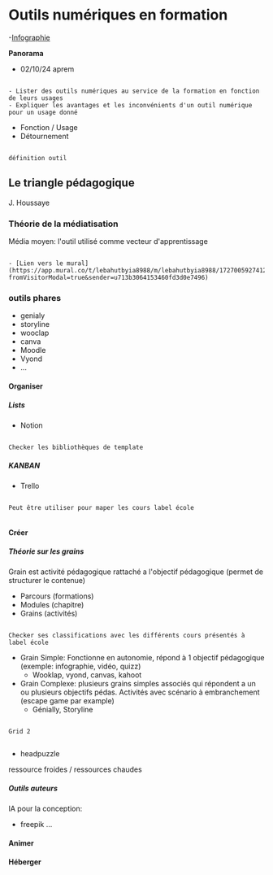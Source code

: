 #  Outils numériques en formation

-[Infographie](https://www.pedagogie.ac-aix-marseille.fr/upload/docs/application/pdf/2017-06/le_numerique_au_service_des_sciences_cognitives.pdf)


**Panorama**


- 02/10/24 aprem

```{admonition} Objectif(s) pédagogique(s)

- Lister des outils numériques au service de la formation en fonction de leurs usages
- Expliquer les avantages et les inconvénients d'un outil numérique pour un usage donné

```

- Fonction / Usage 
- Détournement

```{note}

définition outil

```

## Le triangle pédagogique

J. Houssaye


### Théorie de la médiatisation

Média moyen: l'outil utilisé comme vecteur d'apprentissage


```{note} Exercice avec Mural

- [Lien vers le mural](https://app.mural.co/t/lebahutbyia8988/m/lebahutbyia8988/1727005927412/df014684032dbf7fc86ecb4f914d6d3052384bc5?fromVisitorModal=true&sender=u713b3064153460fd3d0e7496)

```

### outils phares

- genialy
- storyline
- wooclap
- canva
- Moodle
- Vyond
- ...


#### Organiser

##### Lists

- Notion 

```{note}

Checker les bibliothèques de template

```

##### KANBAN

- Trello

```{note}

Peut être utiliser pour maper les cours label école


```

#### Créer

##### Théorie sur les grains

Grain est activité pédagogique rattaché a l'objectif pédagogique (permet de structurer le contenue)

- Parcours (formations)
- Modules (chapitre)
- Grains (activités)

```{note}

Checker ses classifications avec les différents cours présentés à label école

```

- Grain Simple: Fonctionne en autonomie, répond à 1 objectif pédagogique (exemple: infographie, vidéo, quizz) 
    - Wooklap, vyond, canvas, kahoot 
- Grain Complexe: plusieurs grains simples associés qui répondent a un ou plusieurs objectifs pédas. Activités avec scénario à embranchement (escape game par example)
    - Génially, Storyline

```{note}

Grid 2 


```

- headpuzzle

ressource froides / ressources chaudes

##### Outils auteurs

IA pour la conception:

- freepik ...

#### Animer



#### Héberger